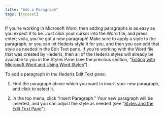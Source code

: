 ```yaml
---
title: "Add a Paragraph"
tags: [typeset]
---
```

 
<html><body><section data-type="chapter" class="hsecchapter" data-hederis-type="hsecchapter" id="add-a-paragraph" data-pi-attrs="id: add-a-paragraph; data-tags: typeset;" role="doc-chapter" data-tags="typeset" data-author-name=" " data-book-title=" " title="Add a Paragraph"><p class="hblkp" data-hederis-type="hblkp" id="pyl0cQP4F">If you&#8217;re working in Microsoft Word, then adding paragraphs is as easy as you expect it to be. Just click your cursor into the Word file, and press enter; voila, you&#8217;ve got a new paragraph! Make sure to apply a style to the paragraph, or you can let Hederis style it for you, and then you can edit that style as needed in the Edit Text pane. If you&#8217;re working with the Word file that was created by Hederis, then all of the Hederis styles will already be available to you in the Styles Pane (see the previous section, &#8220;<a href="{% link _docs/fine-tune-styles.md %}" data-hederis-type="hspana" id="pv6DhCgUF"><span class="Hyperlink" data-hederis-type="hspnspan" id="p2SMTedPT">Editing with Microsoft Word and Using Word Styles</span></a>&#8221;).</p><p class="hblkp" data-hederis-type="hblkp" id="phqsDvhzC">To add a paragraph in the Hederis Edit Text pane:</p><ol class="hwprnumlist" data-hederis-type="hwprnumlist" id="pdjRFP2vL"><li class="hblkoli" data-hederis-type="hblkoli" id="lilUyeuIxT"><p class="hblkoli" data-hederis-type="hblklip" id="pALOGBTbY">Find the paragraph above which you want to insert your new paragraph, and click to select it.</p></li><li class="hblkoli" data-hederis-type="hblkoli" id="liU3T4Tvch"><p class="hblkoli" data-hederis-type="hblklip" id="pG4MSh6C2">In the top menu, click &#8220;Insert Paragraph.&#8221; Your new paragraph will be inserted, and you can adjust the style as needed (see &#8220;<a href="{% link _docs/edit-text-mode.md %}" data-hederis-type="hspana" id="pkpgId9JC"><span class="Hyperlink" data-hederis-type="hspnspan" id="pAqQbA09x">Styles and the Edit Text Pane</span></a>&#8221;).</p></li></ol></section></body></html>

